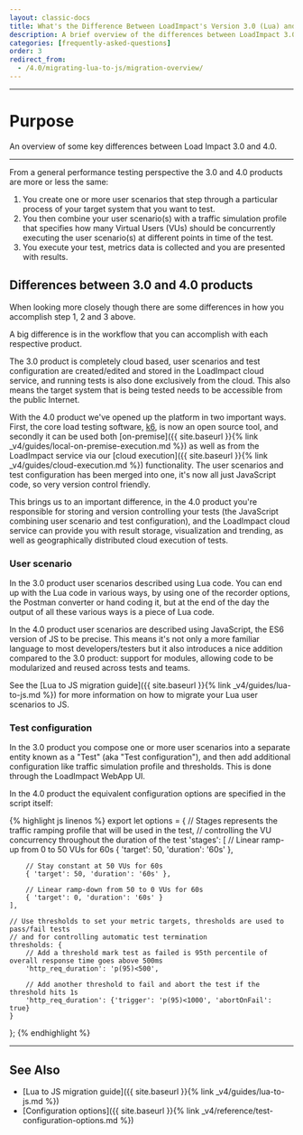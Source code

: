 ```yaml
---
layout: classic-docs
title: What's the Difference Between LoadImpact's Version 3.0 (Lua) and 4.0(JavaScript)
description: A brief overview of the differences between LoadImpact 3.0 (Lua) and LoadImpact 4.0 (JS/k6) products
categories: [frequently-asked-questions]
order: 3
redirect_from:
  - /4.0/migrating-lua-to-js/migration-overview/
---
```


***

<h1>Purpose</h1>

An overview of some key differences between Load Impact 3.0 and 4.0.

***

From a general performance testing perspective the 3.0 and 4.0 products are more or less the same:

1. You create one or more user scenarios that step through a particular process of your target system that you want to test.
2. You then combine your user scenario(s) with a traffic simulation profile that specifies how many Virtual Users (VUs) should be concurrently executing the user scenario(s) at different points in time of the test.
3. You execute your test, metrics data is collected and you are presented with results.

## Differences between 3.0 and 4.0 products
When looking more closely though there are some differences in how you accomplish step 1, 2 and 3 above.

A big difference is in the workflow that you can accomplish with each respective product.

The 3.0 product is completely cloud based, user scenarios and test configuration are created/edited and stored in the LoadImpact cloud service, and running tests is also done exclusively from the cloud. This also means the target system that is being tested needs to be accessible from the public Internet.

With the 4.0 product we've opened up the platform in two important ways. First, the core load testing software, [k6](https://github.com/loadimpact/k6), is now an open source tool, and secondly it can be used both [on-premise]({{ site.baseurl }}{% link _v4/guides/local-on-premise-execution.md %}) as well as from the LoadImpact service via our [cloud execution]({{ site.baseurl }}{% link _v4/guides/cloud-execution.md %}) functionality. The user scenarios and test configuration has been merged into one, it's now all just JavaScript code, so very version control friendly.

This brings us to an important difference, in the 4.0 product you're responsible for storing and version controlling your tests (the JavaScript combining user scenario and test configuration), and the LoadImpact cloud service can provide you with result storage, visualization and trending, as well as geographically distributed cloud execution of tests.

### User scenario
In the 3.0 product user scenarios described using Lua code. You can end up with the Lua code in various ways, by using one of the recorder options, the Postman converter or hand coding it, but at the end of the day the output of all these various ways is a piece of Lua code.

In the 4.0 product user scenarios are described using JavaScript, the ES6 version of JS to be precise. This means it's not only a more familiar language to most developers/testers but it also introduces a nice addition compared to the 3.0 product: support for modules, allowing code to be modularized and reused across tests and teams.

See the [Lua to JS migration guide]({{ site.baseurl }}{% link _v4/guides/lua-to-js.md %}) for more information on how to migrate your Lua user scenarios to JS.

### Test configuration
In the 3.0 product you compose one or more user scenarios into a separate entity known as a "Test" (aka "Test configuration"), and then add additional configuration like traffic simulation profile and thresholds. This is done through the LoadImpact WebApp UI.

In the 4.0 product the equivalent configuration options are specified in the script itself:

{% highlight js linenos %}
export let options = {
    // Stages represents the traffic ramping profile that will be used in the test,
    // controlling the VU concurrency throughout the duration of the test
    'stages': [
        // Linear ramp-up from 0 to 50 VUs for 60s
        { 'target': 50, 'duration': '60s' },

        // Stay constant at 50 VUs for 60s
        { 'target': 50, 'duration': '60s' },

        // Linear ramp-down from 50 to 0 VUs for 60s
        { 'target': 0, 'duration': '60s' }
    ],

    // Use thresholds to set your metric targets, thresholds are used to pass/fail tests
    // and for controlling automatic test termination
    thresholds: {
        // Add a threshold mark test as failed is 95th percentile of overall response time goes above 500ms
        'http_req_duration': 'p(95)<500',

        // Add another threshold to fail and abort the test if the threshold hits 1s
        'http_req_duration': {'trigger': 'p(95)<1000', 'abortOnFail': true}
    }
};
{% endhighlight %}

***

## See Also
- [Lua to JS migration guide]({{ site.baseurl }}{% link _v4/guides/lua-to-js.md %})
- [Configuration options]({{ site.baseurl }}{% link _v4/reference/test-configuration-options.md %})
<!--stackedit_data:
eyJoaXN0b3J5IjpbLTE5NDU3OTE4MV19
-->
